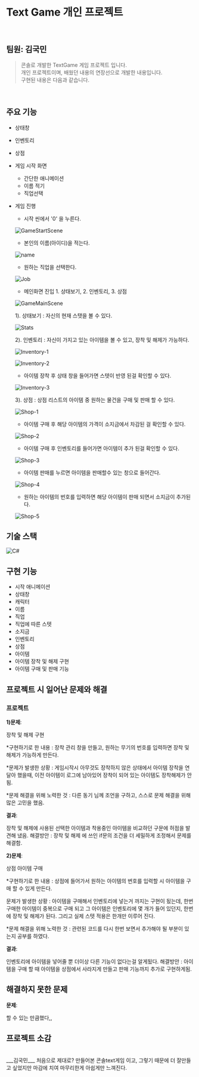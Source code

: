 # Text Game 개인 프로젝트


</br>

## 팀원: 김국민

> 콘솔로 개발한 TextGame 게임 프로젝트 입니다.  
> 개인 프로젝트이며, 배웠던 내용의 연장선으로 개발한 내용입니다.  
> 구현된 내용은 다음과 같습니다.

</br>

## 주요 기능
* 상태창
* 인벤토리
* 상점

* 게임 시작 화면
    * 간단한 애니메이션
    * 이름 적기
    * 직업선택

* 게임 진행
    * 시작 씬에서 '0' 을 누른다.

    ![GameStartScene](TextGame3/Images/1-1.png)
    * 본인의 이름(아이디)을 적는다.

     ![name](TextGame3/Images/1-2.png)
    * 원하는 직업을 선택한다.

     ![Job](TextGame3/Images/1-3.png)

    * 메인화면 진입 1. 상태보기, 2. 인벤토리, 3. 상점

     ![GameMainScene](TextGame3/Images/1-4.png)

    1). 상태보기 : 자신의 현재 스탯을 볼 수 있다.

     ![Stats](TextGame3/Images/1-5.png)

    2). 인벤토리 : 자신이 가지고 있는 아이템을 볼 수 있고, 장착 및 해제가 가능하다. 

     ![Inventory-1](TextGame3/Images/1-6.png)

     ![Inventory-2](TextGame3/Images/1-7.png)

     * 아이템 장착 후 상태 창을 들어가면 스텟이 반영 된걸 확인할 수 있다. 

     ![Inventory-3](TextGame3/Images/1-10.png)


    3). 상점 : 상점 리스트의 아이템 중 원하는 물건을 구매 및 판매 할 수 있다.

     ![Shop-1](TextGame3/Images/1-8.png)

     * 아이템 구매 후 해당 아이템의 가격이 소지금에서 차감된 걸 확인할 수 있다.

     ![Shop-2](TextGame3/Images/1-13.png)

     * 아이템 구매 후 인벤토리를 들어가면 아이템이 추가 된걸 확인할 수 있다.

     ![Shop-3](TextGame3/Images/1-9.png)

     * 아이템 판매를 누르면 아이템을 판매할수 있는 창으로 들어간다.

     ![Shop-4](TextGame3/Images/1-11.png)
     
     * 원하는 아이템의 번호를 입력하면 해당 아이템이 판매 되면서 소지금이 추가된다.

     ![Shop-5](TextGame3/Images/1-12.png)




##  기술 스택

![C#](https://img.shields.io/badge/-C%23-%7ED321?logo=Csharp&style=flat)

## 구현 기능

* 시작 애니메이션
* 상태창
* 캐릭터
* 이름 
* 직업
* 직업에 따른 스텟
* 소지금
* 인벤토리
* 상점
* 아이템
* 아이템 장착 및 해제 구현
* 아이템 구매 및 판매 기능



## 프로젝트 시 일어난 문제와 해결  

### 프로젝트

__1)문제__:  
 
장착 및 해제 구현

*구현하기로 한 내용 : 장착 관리 창을 만들고, 원하는 무기의 번호를 입력하면 장착 및 해제가 가능하게 만든다.

*문제가 발생한 상황 : 게임시작시 아무것도 장착하지 않은 상태에서 아이템 장착을 연달아 했을때,
이전 아이템이 로그에 남아있어 장착이 되어 있는 아이템도 장착해제가 안됨.

*문제 해결을 위해 노력한 것 : 다른 동기 님께 조언을 구하고, 스스로 문제 해결을 위해 많은 고민을 했음.

__결과__:  

 장착 및 해제에 사용된 선택한 아이템과 착용중인 아이템을 비교하던 구문에 허점을 발견해 냈음.
해결방안 : 장착 및 해제 에 쓰인 if문의 조건을 더 세밀하게 조정해서 문제를 해결함.


__2)문제__:  
 
 상점 아이템 구매

*구현하기로 한 내용 : 상점에 들어가서 원하는 아이템의 번호를 입력할 시 아이템을 구매 할 수 있게 만든다.

문제가 발생한 상황 : 아이템을 구매해서 인벤토리에 넣는거 까지는 구현이 됬는데, 한번 구매한 아이템이 중복으로
구매 되고 그 아이템은 인벤토리에 몇 개가 들어 있던지, 한번에 장착 및 해제가 된다. 그리고 실제 스텟 적용은 한개만
이루어 진다.

*문제 해결을 위해 노력한 것 : 관련된 코드를 다시 한번 보면서 추가해야 될 부분이 있는지 공부를 하였다.

__결과__:  

인벤토리에 아이템을 넣어줄 뿐 더이상 다른 기능이 없다는걸 알게됬다.
해결방안 : 아이템을 구매 할 때 아이템을 상점에서 사라지게 만들고 판매 기능까지 추가로 구현하게됨.

## 해결하지 못한 문제

__문제__:  
 
할 수 있는 만큼했다,,

## 프로젝트 소감


<br/>
___김국민___  
처음으로 제대로? 만들어본 콘솔text게임 이고, 그렇기 때문에 더 잘만들고 싶었지만 마감에 치여 마무리한게 아쉽게만 느껴진다.
<br/>
